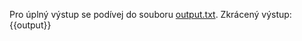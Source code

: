 Pro úplný výstup se podívej do souboru [output.txt](persistent_data_path/output.txt).
Zkrácený výstup:
{{output}}